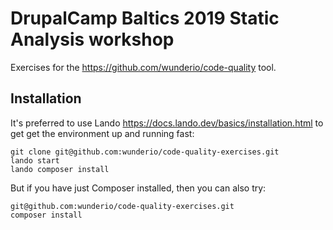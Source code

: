 DrupalCamp Baltics 2019 Static Analysis workshop
================================================

Exercises for the https://github.com/wunderio/code-quality tool.

## Installation

It's preferred to use Lando https://docs.lando.dev/basics/installation.html to
get get the environment up and running fast:
       
    git clone git@github.com:wunderio/code-quality-exercises.git
    lando start
    lando composer install
   
But if you have just Composer installed, then you can also try:
    
    git@github.com:wunderio/code-quality-exercises.git
    composer install
